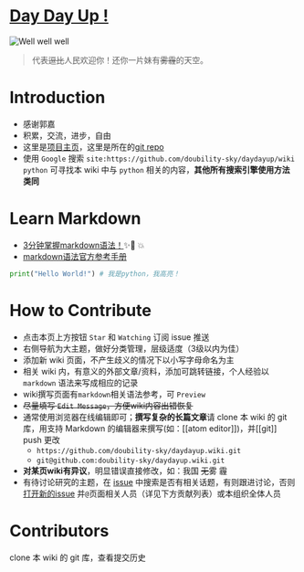 # [Day Day Up !](http://doubility-sky.github.io/daydayup/)
![Well well well](https://raw.githubusercontent.com/wiki/doubility-sky/daydayup/image/the_great_master.gif "前进吧骚年！伟大的领袖看好你呦！")
>代表~~逗比~~人民欢迎你！还你一片妹有~~雾霾~~的天空。

# Introduction
- 感谢郭嘉
- 积累，交流，进步，自由
- 这里是[项目主页](http://doubility-sky.github.io/daydayup/)，这里是所在的[git repo](https://github.com/doubility-sky/daydayup/tree/gh-pages)
- 使用 `Google` 搜索 `site:https://github.com/doubility-sky/daydayup/wiki python` 可寻找本 wiki 中与 `python` 相关的内容，**其他所有搜索引擎使用方法类同**

# Learn Markdown
- [3分钟掌握markdown语法！](https://guides.github.com/features/mastering-markdown/):sparkles::camel: :boom:
- [markdown语法官方参考手册](http://daringfireball.net/projects/markdown/syntax "hello, markdown!") 

```python
print("Hello World!") # 我是python，我高亮！
```


# How to Contribute
- 点击本页上方按钮 `Star` 和 `Watching` 订阅 issue 推送
- 右侧导航为大主题，做好分类管理，层级适度（3级以内为佳）
- 添加新 wiki 页面，不产生歧义的情况下以小写字母命名为主
- 相关 wiki 内，有意义的外部文章/资料，添加可跳转链接，个人经验以 `markdown` 语法来写成相应的记录
- wiki撰写页面有`markdown`相关语法参考，可 `Preview`
- ~~尽量填写 `Edit Message`，方便wiki内容出错恢复~~
- 通常使用浏览器在线编辑即可；**撰写复杂的长篇文章**请 clone 本 wiki 的 git 库，用支持 Markdown 的编辑器来撰写(如：[[atom editor]])，并[[git]] push 更改
  - `https://github.com/doubility-sky/daydayup.wiki.git`
  - `git@github.com:doubility-sky/daydayup.wiki.git`
- **对某页wiki有异议**，明显错误直接修改，如：我国 ~~无~~雾 霾
- 有待讨论研究的主题，在 [issue](https://github.com/doubility-sky/daydayup/issues) 中搜索是否有相关话题，有则跟进讨论，否则 [打开新的issue](https://github.com/doubility-sky/daydayup/issues/new) 并`@`页面相关人员（详见下方贡献列表）或本组织全体人员


# Contributors
clone 本 wiki 的 git 库，查看提交历史

